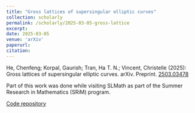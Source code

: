 ```yaml
---
title: "Gross lattices of supersingular elliptic curves"
collection: scholarly
permalink: /scholarly/2025-03-05-gross-lattice
excerpt: 
date: 2025-03-05
venue: 'arXiv'
paperurl: 
citation: 
---
```

He, Chenfeng; Korpal, Gaurish; Tran, Ha T. N.; Vincent, Christelle (2025):  Gross lattices of supersingular elliptic curves. arXiv. Preprint. [2503.03478](https://arxiv.org/abs/2503.03478)

Part of this work was done while visiting SLMath as part of the Summer Research in Mathematics (SRiM) program.

[Code repository](https://github.com/gkorpal/minimal-gross)
